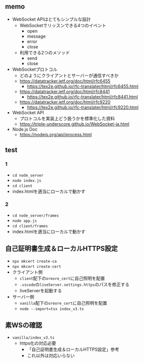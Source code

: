 ## memo
- WebSocket APIはとてもシンプルな設計
  - WebSocketでリッスンできる4つのイベント
    - open
    - message
    - error
    - close
  - 利用できる2つのメソッド
    - send
    - close
- WebSocketプロトコル
  - どのようにクライアントとサーバーが通信すべきか
  - https://datatracker.ietf.org/doc/html/rfc6455
    - https://tex2e.github.io/rfc-translater/html/rfc6455.html
  - https://datatracker.ietf.org/doc/html/rfc8441
    - https://tex2e.github.io/rfc-translater/html/rfc8441.html
  - https://datatracker.ietf.org/doc/html/rfc9220
    - https://tex2e.github.io/rfc-translater/html/rfc9220.html
- WebSocket API
  - プロトコルを実装上どう扱うかを標準化した資料
  - https://triple-underscore.github.io/WebSocket-ja.html
- Node.js Doc
  - https://nodejs.org/api/process.html


## test
### 1
- `cd node_server`
- `node index.js`
- `cd client`
- index.htmlを適当にローカルで動かす

### 2
- `cd node_server/frames`
- `node app.js`
- `cd client/frames`
- index.htmlを適当にローカルで動かす


## 自己証明書生成＆ローカルHTTPS設定
- `npx mkcert create-ca`
- `npx mkcert create-cert`
- クライアント側
  - `client`配下の`oreore_cert`に自己照明を配置
  - `.vscode`の`liveServer.settings.https`のパスを修正する
  - liveServerを起動する
- サーバー側
  - `vanilla`配下の`oreore_cert`に自己照明を配置
  - `node --import=tsx index_v3.ts`

## 素WSの確認
- `vanilla/index_v3.ts`
  - https化の対応必要
    - 「自己証明書生成＆ローカルHTTPS設定」参考
    - これ以外は対応いらない